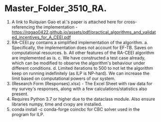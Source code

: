 # Master_Folder_3510_RA.
1. A link to Ruiquian Gao et al.'s paper is attached here for cross-referencing the implementation - https://rqgao0422.github.io/assets/pdf/practical_algorithms_and_validated_incentives_for_A_CEEI.pdf
2. RA-CEEI.py contains a simplified implementation of the algorithm. a. Specifically, the implementation does not account for EF-TB. Saves on computational resources. b. All other features of the RA-CEEI algorithm are implemented as is. c. We have constructed a test case already, which can be modified to observe the algorithm's behaviour under different conditions. d. Limited iterations to 500 to not let the algorithm keep on running indefinitely (as ILP is NP-hard). We can increase the limit based on computational powers of our system.
3. (Research Form (Responses).xlsx) - The Excel Sheet with raw data for my survey's responses, along with a few calculations/statistics also present.
4. Requires Python 3.7 or higher due to the dataclass module. Also ensure libraries numpy, time and cvxpy are installed.
5. conda install -c conda-forge coincbc for CBC solver used in the program for ILP.
